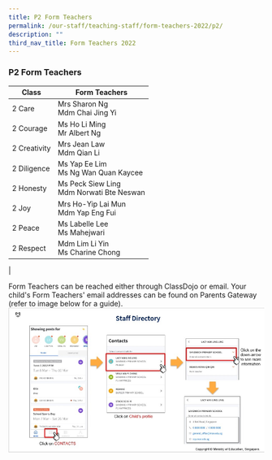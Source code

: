 ```yaml
---
title: P2 Form Teachers
permalink: /our-staff/teaching-staff/form-teachers-2022/p2/
description: ""
third_nav_title: Form Teachers 2022
---
```

### **P2 Form Teachers**

| Class| Form Teachers | 
| -------- | -------- |
| 2 Care     | Mrs Sharon Ng <br> Mdm Chai Jing Yi    |
| 2 Courage | Ms Ho Li Ming <br> Mr Albert Ng |
| 2 Creativity | Mrs Jean Law <br> Mdm Qian Li |
| 2 Diligence | Ms Yap Ee Lim <br> Ms Ng Wan Quan Kaycee | 
| 2 Honesty | Ms Peck Siew Ling <br> Mdm Norwati Bte Neswan | 
| 2 Joy | Mrs Ho-Yip Lai Mun <br> Mdm Yap Eng Fui | 
| 2 Peace |  Ms Labelle Lee <br> Ms Mahejwari |
| 2 Respect  | Mdm Lim Li Yin <br> Ms Charine Chong| 
|

Form Teachers can be reached either through ClassDojo or email. Your child's Form Teachers' email addresses can be found on Parents Gateway (refer to image below for a guide).
![](/images/PG-contacts2.jpg)